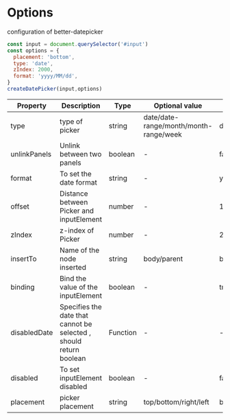 #  Options

configuration of better-datepicker

```js
const input = document.querySelector('#input')
const options = {
  placement: 'bottom',
  type: 'date',
  zIndex: 2000,
  format: 'yyyy/MM/dd',
}
createDatePicker(input,options)
```


| Property     | Description | Type   | Optional value | Default |
| ----------------- | -------------------------------- | --------------- | ------ | ------ |
| type              |     type of picker     |   string     |   date/date-range/month/month-range/week     | date
| unlinkPanels      |     Unlink between two panels    |   boolean     |                   -                         | false
| format              |    To set the date format   |   string     |   -     | yyyy/MM/d
| offset              |     Distance between Picker and inputElement    |   number     |   -    | 12
| zIndex              |      z-index of Picker    |   number     |   -     | 2000
| insertTo              |   Name of the node inserted    |   string     |   body/parent     | body
| binding              |    Bind the value of the inputElement    |   boolean     |   -     | true
| disabledDate              |   Specifies the date that cannot be selected , should return boolean     |   Function     |   -    | -
| disabled              |    To set inputElement disabled    |   boolean     |   -    | false
| placement              |     picker placement     |   string     |   top/bottom/right/left    | bottom
